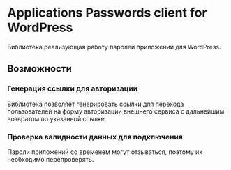 # Applications Passwords client for WordPress
Библиотека реализующая работу паролей приложений для WordPress.

## Возможности

### Генерация ссылки для авторизации
Библиотека позволяет генерировать ссылки для перехода пользователей на форму авторизации внешнего сервиса с дальнейшим возвратом по указанной ссылке.

### Проверка валидности данных для подключения
Пароли приложений со временем могут отзываться, поэтому их необходимо перепроверять.


